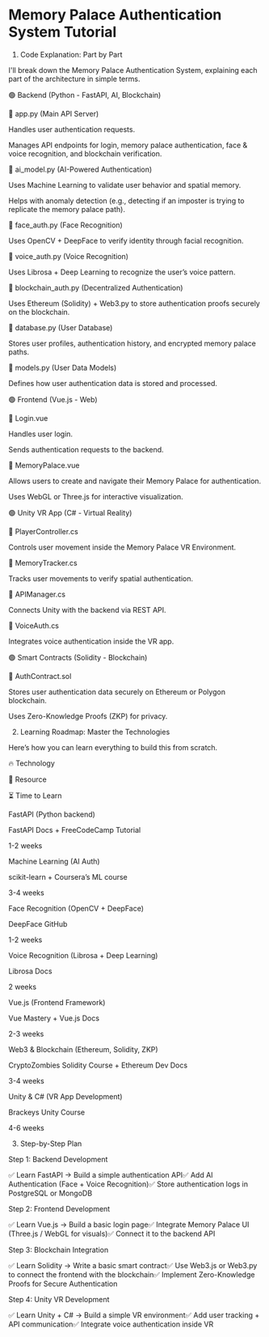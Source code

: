 # Memory Palace Authentication System Tutorial
1. Code Explanation: Part by Part

I'll break down the Memory Palace Authentication System, explaining each part of the architecture in simple terms.

🟢 Backend (Python - FastAPI, AI, Blockchain)

📌 app.py (Main API Server)

Handles user authentication requests.

Manages API endpoints for login, memory palace authentication, face & voice recognition, and blockchain verification.

📌 ai_model.py (AI-Powered Authentication)

Uses Machine Learning to validate user behavior and spatial memory.

Helps with anomaly detection (e.g., detecting if an imposter is trying to replicate the memory palace path).

📌 face_auth.py (Face Recognition)

Uses OpenCV + DeepFace to verify identity through facial recognition.

📌 voice_auth.py (Voice Recognition)

Uses Librosa + Deep Learning to recognize the user’s voice pattern.

📌 blockchain_auth.py (Decentralized Authentication)

Uses Ethereum (Solidity) + Web3.py to store authentication proofs securely on the blockchain.

📌 database.py (User Database)

Stores user profiles, authentication history, and encrypted memory palace paths.

📌 models.py (User Data Models)

Defines how user authentication data is stored and processed.

🟢 Frontend (Vue.js - Web)

📌 Login.vue

Handles user login.

Sends authentication requests to the backend.

📌 MemoryPalace.vue

Allows users to create and navigate their Memory Palace for authentication.

Uses WebGL or Three.js for interactive visualization.

🟢 Unity VR App (C# - Virtual Reality)

📌 PlayerController.cs

Controls user movement inside the Memory Palace VR Environment.

📌 MemoryTracker.cs

Tracks user movements to verify spatial authentication.

📌 APIManager.cs

Connects Unity with the backend via REST API.

📌 VoiceAuth.cs

Integrates voice authentication inside the VR app.

🟢 Smart Contracts (Solidity - Blockchain)

📌 AuthContract.sol

Stores user authentication data securely on Ethereum or Polygon blockchain.

Uses Zero-Knowledge Proofs (ZKP) for privacy.

2. Learning Roadmap: Master the Technologies

Here’s how you can learn everything to build this from scratch.

🔥 Technology

📖 Resource

⏳ Time to Learn

FastAPI (Python backend)

FastAPI Docs + FreeCodeCamp Tutorial

1-2 weeks

Machine Learning (AI Auth)

scikit-learn + Coursera’s ML course

3-4 weeks

Face Recognition (OpenCV + DeepFace)

DeepFace GitHub

1-2 weeks

Voice Recognition (Librosa + Deep Learning)

Librosa Docs

2 weeks

Vue.js (Frontend Framework)

Vue Mastery + Vue.js Docs

2-3 weeks

Web3 & Blockchain (Ethereum, Solidity, ZKP)

CryptoZombies Solidity Course + Ethereum Dev Docs

3-4 weeks

Unity & C# (VR App Development)

Brackeys Unity Course

4-6 weeks

3. Step-by-Step Plan

Step 1: Backend Development

✅ Learn FastAPI → Build a simple authentication API✅ Add AI Authentication (Face + Voice Recognition)✅ Store authentication logs in PostgreSQL or MongoDB

Step 2: Frontend Development

✅ Learn Vue.js → Build a basic login page✅ Integrate Memory Palace UI (Three.js / WebGL for visuals)✅ Connect it to the backend API

Step 3: Blockchain Integration

✅ Learn Solidity → Write a basic smart contract✅ Use Web3.js or Web3.py to connect the frontend with the blockchain✅ Implement Zero-Knowledge Proofs for Secure Authentication

Step 4: Unity VR Development

✅ Learn Unity + C# → Build a simple VR environment✅ Add user tracking + API communication✅ Integrate voice authentication inside VR

